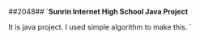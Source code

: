 ##2048##
`**Sunrin Internet High School Java Project**

It is java project.
I used simple algorithm to make this.
`
